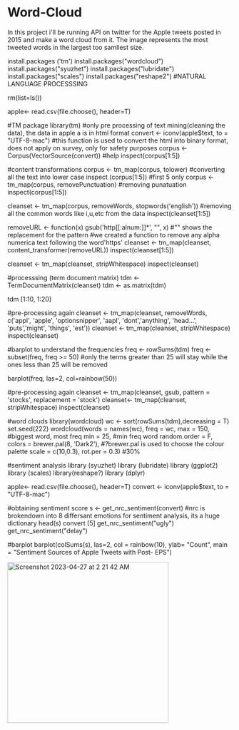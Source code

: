 # Word-Cloud
In this project i'll be running API on twitter for the Apple tweets posted in 2015 and make a word cloud from it. The image represents the most tweeted words in the largest too samllest size.

install.packages ('tm')
install.packages("wordcloud")
install.packages("syuzhet")
install.packages("lubridate")
install.packages("scales")
install.packages("reshape2")
#NATURAL LANGUAGE PROCESSSING



rm(list=ls())

 apple<- read.csv(file.choose(), header=T)
 
 
 #TM package
 library(tm)
#only pre processing of text mining(cleaning the data), the data in apple a is in html format
convert <- iconv(apple$text, to = "UTF-8-mac") #this function is used to convert the html into binary format, does not apply on survey, only for safety purposes
corpus <- Corpus(VectorSource(convert)) #help
inspect(corpus[1:5])
 

#content transformations
corpus <- tm_map(corpus, tolower)  #converting all the text into lower case
inspect (corpus[1:5]) #first 5 only
corpus <- tm_map(corpus, removePunctuation) #removing punatuation
inspect(corpus[1:5])

cleanset <- tm_map(corpus, removeWords, stopwords('english')) #removing all the common words like i,u,etc from the data
inspect(cleanset[1:5])

removeURL <- function(x) gsub('http[[:alnum:]]*', "", x) #"" shows the replacement for the pattern
#we created a function to remove any alpha numerica text following the word'https'
cleanset <- tm_map(cleanset, content_transformer(removeURL))
inspect(cleanset[1:5])

cleanset <- tm_map(cleanset, stripWhitespace)
inspect(cleanset)

#processsing (term document matrix)
tdm <- TermDocumentMatrix(cleanset)
tdm <- as.matrix(tdm)

tdm [1:10, 1:20]                   
                   
#pre-processing again
cleanset <- tm_map(cleanset, removeWords, c('appl', 'apple', 'optionsnipper', 'aapl',
                                            'dont','anything', 'head...', 'puts','might',
                                            'things',
                                            'est'))
cleanset <- tm_map(cleanset, stripWhitespace)
inspect(cleanset)

#barplot to understand the frequencies
freq <- rowSums(tdm)
freq <- subset(freq, freq >= 50)  #only the terms greater than 25 will stay while the ones less than 25 will be removed

barplot(freq,
        las=2,
        col=rainbow(50))

#pre-processing again
cleanset <- tm_map(cleanset, gsub, pattern = 'stocks',
                   replacement = 'stock')
cleanset<- tm_map(cleanset, stripWhitespace)
inspect(cleanset)


#word clouds
library(wordcloud)
wc <- sort(rowSums(tdm),decreasing = T)
set.seed(222)
wordcloud(words = names(wc),
          freq = wc,
          max = 150, #biggest word, most freq
          min = 25, #min freq word
          random.order = F,
          colors = brewer.pal(8, 'Dark2'), #?brewer.pal is used to choose the colour palette
          scale = c(10,0.3),
          rot.per = 0.3) #30%

 #sentiment analysis
library (syuzhet)
library (lubridate)
library (ggplot2)
library (scales)
library(reshape?)
library (dplyr)
 
apple<- read.csv(file.choose(), header=T)
convert <- iconv(apple$text, to = "UTF-8-mac") 

#obtaining sentiment score
s <- get_nrc_sentiment(convert)  #nrc is brokendown into 8 differsant emotions for sentiment analysis, its  a huge dictionary
head(s)
convert [5]
get_nrc_sentiment("ugly")
get_nrc_sentiment("delay")

#barplot
barplot(colSums(s),
        las=2,
        col = rainbow(10),
        ylab= "Count",
        main = "Sentiment Sources of Apple Tweets with Post- EPS")


<img width="361" alt="Screenshot 2023-04-27 at 2 21 42 AM" src="https://user-images.githubusercontent.com/97010579/234705679-12e76286-eb01-471b-96f8-2c539cafd153.png">


